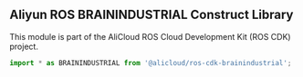 ## Aliyun ROS BRAININDUSTRIAL Construct Library

This module is part of the AliCloud ROS Cloud Development Kit (ROS CDK) project.

```python
import * as BRAININDUSTRIAL from '@alicloud/ros-cdk-brainindustrial';
```
